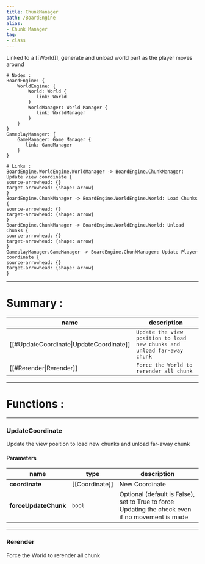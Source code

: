 ```yaml
---
title: ChunkManager
path: /BoardEngine
alias: 
- Chunk Manager
tag: 
- class
---
```

Linked to a [[World]], generate and unload world part as the player moves around  
```d2
# Nodes :
BoardEngine: {
    WorldEngine: {
        World: World {
           link: World
        }
        WorldManager: World Manager {
           link: WorldManager
        }
    }
}
GameplayManager: {
    GameManager: Game Manager {
       link: GameManager
    }
}

# Links :
BoardEngine.WorldEngine.WorldManager -> BoardEngine.ChunkManager: Update view coordinate {
source-arrowhead: {}
target-arrowhead: {shape: arrow}
}
BoardEngine.ChunkManager -> BoardEngine.WorldEngine.World: Load Chunks {
source-arrowhead: {}
target-arrowhead: {shape: arrow}
}
BoardEngine.ChunkManager -> BoardEngine.WorldEngine.World: Unload Chunks {
source-arrowhead: {}
target-arrowhead: {shape: arrow}
}
GameplayManager.GameManager -> BoardEngine.ChunkManager: Update Player coordinate {
source-arrowhead: {}
target-arrowhead: {shape: arrow}
}

```
---
# Summary :
name|description
----|----
[[#UpdateCoordinate\|UpdateCoordinate]] | `Update the view position to load new chunks and unload far-away chunk`
[[#Rerender\|Rerender]] | `Force the World to rerender all chunk`

---
# Functions :

---
### UpdateCoordinate
Update the view position to load new chunks and unload far-away chunk

#### Parameters
name|type|description
-----|-----|-----
**coordinate**|[[Coordinate]]|New Coordinate
**forceUpdateChunk**|`bool`|Optional (default is False), set to True to force Updating the check even if no movement is made

---
### Rerender
Force the World to rerender all chunk

